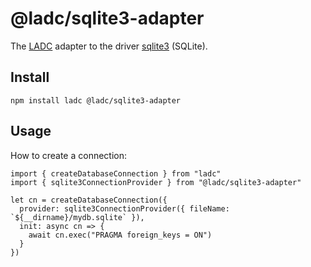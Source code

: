 # @ladc/sqlite3-adapter

The [LADC](https://github.com/paleo/ladc) adapter to the driver [sqlite3](https://github.com/mapbox/node-sqlite3) (SQLite).

## Install

```
npm install ladc @ladc/sqlite3-adapter
```

## Usage

How to create a connection:

```
import { createDatabaseConnection } from "ladc"
import { sqlite3ConnectionProvider } from "@ladc/sqlite3-adapter"

let cn = createDatabaseConnection({
  provider: sqlite3ConnectionProvider({ fileName: `${__dirname}/mydb.sqlite` }),
  init: async cn => {
    await cn.exec("PRAGMA foreign_keys = ON")
  }
})
```
